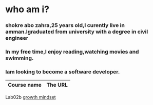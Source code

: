 # who am i?
### shokre abo zahra,25 years old,I curently live in amman.Igraduated from university with a degree in civil engineer
### In my free time,I enjoy reading,watching movies and swimming.
### Iam looking to become a software developer.


Course name  |  The URL
-----------  |  -------
Lab02b          [growth mindset](https://shokreabozahra.github.io/reading-notes/)




